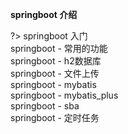 **springboot 介绍**


?>  springboot 入门<br>
springboot - 常用的功能 <br>
springboot - h2数据库<br>
springboot - 文件上传<br>
springboot - mybatis<br>
springboot - mybatis_plus<br>
springboot - sba<br>
springboot - 定时任务<br>

